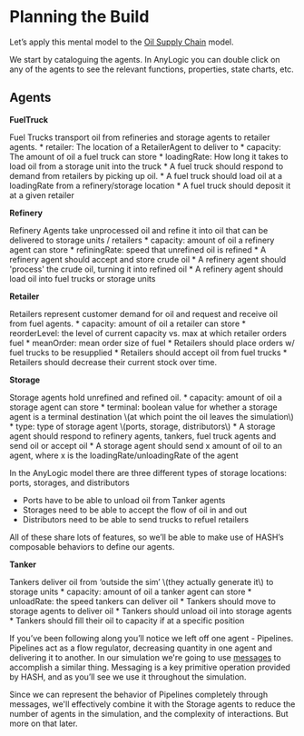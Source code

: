 # Planning the Build

Let’s apply this mental model to the [Oil Supply Chain](https://hash.ai/@hash/oil-supply-chain) model.

We start by cataloguing the agents. In AnyLogic you can double click on any of the agents to see the relevant functions, properties, state charts, etc.

## Agents

**FuelTruck**

<TextTabs>
<TextTab title="Purpose" >
Fuel Trucks transport oil from refineries and storage agents to retailer agents.
</TextTab>

<TextTab title="Properties" >
* retailer: The location of a RetailerAgent to deliver to
* capacity: The amount of oil a fuel truck can store
* loadingRate: How long it takes to load oil from a storage unit into the truck
</TextTab>

<TextTab title="Behaviors" >
* A fuel truck should respond to demand from retailers by picking up oil.
* A fuel truck should load oil at a loadingRate from a refinery/storage location
* A fuel truck should deposit it at a given retailer
</TextTab>
</TextTabs>

**Refinery**

<TextTabs>
<TextTab title="Purpose" >
Refinery Agents take unprocessed oil and refine it into oil that can be delivered to storage units / retailers
</TextTab>

<TextTab title="Properties" >
* capacity: amount of oil a refinery agent can store
* refiningRate: speed that unrefined oil is refined
</TextTab>

<TextTab title="Behaviors" >
* A refinery agent should accept and store crude oil
* A refinery agent should 'process' the crude oil, turning it into refined oil
* A refinery agent should load oil into fuel trucks or storage units
</TextTab>
</TextTabs>

**Retailer**

<TextTabs>
<TextTab title="Purpose" >
Retailers represent customer demand for oil and request and receive oil from fuel agents.
</TextTab>

<TextTab title="Properties" >
* capacity: amount of oil a retailer can store
* reorderLevel: the level of current capacity vs. max at which retailer orders fuel
* meanOrder: mean order size of fuel
</TextTab>

<TextTab title="Behaviors" >
* Retailers should place orders w/ fuel trucks to be resupplied
* Retailers should accept oil from fuel trucks
* Retailers should decrease their current stock over time.
</TextTab>
</TextTabs>

**Storage**

<TextTabs>
<TextTab title="Purpose" >
Storage agents hold unrefined and refined oil.
</TextTab>

<TextTab title="Properties" >
* capacity:  amount of oil a storage agent can store
* terminal: boolean value for whether a storage agent is a terminal destination \(at which point the oil leaves the simulation\)
* type: type of storage agent \(ports, storage, distributors\)
</TextTab>

<TextTab title="Behaviors" >
* A storage agent should respond to refinery agents, tankers, fuel truck agents and send oil or accept oil
* A storage agent should send x amount of oil to an agent, where x is the loadingRate/unloadingRate of the agent
</TextTab>
</TextTabs>

In the AnyLogic model there are three different types of storage locations: ports, storages, and distributors

* Ports have to be able to unload oil from Tanker agents
* Storages need to be able to accept the flow of oil in and out
* Distributors need to be able to send trucks to refuel retailers

All of these share lots of features, so we’ll be able to make use of HASH’s composable behaviors to define our agents.

**Tanker**

<TextTabs>
<TextTab title="Purpose" >
Tankers deliver oil from ‘outside the sim’ \(they actually generate it\) to storage units
</TextTab>

<TextTab title="Properties" >
* capacity:  amount of oil a tanker agent can store
* unloadRate: the speed tankers can deliver oil
</TextTab>

<TextTab title="Behaviors" >
* Tankers should move to storage agents to deliver oil
* Tankers should unload oil into storage agents
* Tankers should fill their oil to capacity if at a specific position
</TextTab>
</TextTabs>

If you’ve been following along you’ll notice we left off one agent - Pipelines. Pipelines act as a flow regulator, decreasing quantity in one agent and delivering it to another. In our simulation we're going to use [messages](../../../creating-simulations/agent-messages/) to accomplish a similar thing. Messaging is a key primitive operation provided by HASH, and as you’ll see we use it throughout the simulation.

Since we can represent the behavior of Pipelines completely through messages, we'll effectively combine it with the Storage agents to reduce the number of agents in the simulation, and the complexity of interactions. But more on that later.

